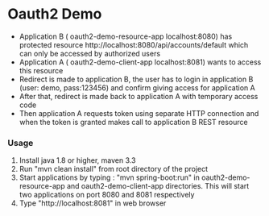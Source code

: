 # Oauth2 Demo

- Application B ( oauth2-demo-resource-app  localhost:8080) has protected resource http://localhost:8080/api/accounts/default which can only be accessed by authorized users  
- Application A ( oauth2-demo-client-app  localhost:8081) wants to access this resource  
- Redirect is made to application B, the user has to login in application B (user: demo, pass:123456) and confirm giving access for application A  
- After that, redirect is made back to application A with temporary access code  
- Then application A requests token using separate HTTP connection and when the token is granted makes call to application B REST resource

### Usage

1. Install java 1.8 or higher, maven 3.3
2. Run "mvn clean install" from root directory of the project
3. Start applications by typing : "mvn spring-boot:run" in  oauth2-demo-resource-app and oauth2-demo-client-app directories.
This will start two applications on port 8080 and 8081 respectively  
4. Type "http://localhost:8081" in web browser
